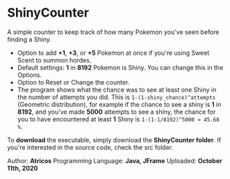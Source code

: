 # ShinyCounter
A simple counter to keep track of how many Pokemon you've seen before finding a Shiny.

- Option to add **+1**, **+3**, or **+5** Pokemon at once if you're using Sweet Scent to summon hordes.
- Default settings: **1** in **8192** Pokemon is Shiny. You can change this in the Options.
- Option to Reset or Change the counter.
- The program shows what the chance was to see at least one Shiny in the number of attempts you did. This is `1-(1-shiny_chance)^attempts` (Geometric distribution), for example if the chance to see a shiny is **1** in **8192**, and you've made **5000** attempts to see a shiny, the chance for you to have encountered at least **1** Shiny is `1-(1-1/8192)^5000 ≈ 45.68 %`.


To **download** the executable, simply download the **ShinyCounter folder**. If you're interested in the source code, check the src folder.

Author: **Atricos**
Programming Language: **Java, JFrame**
Uploaded: **October 11th, 2020**
